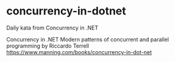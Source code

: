 # concurrency-in-dotnet
Daily kata from Concurrency in .NET

Concurrency in .NET
Modern patterns of concurrent and parallel programming
by Riccardo Terrell
https://www.manning.com/books/concurrency-in-dot-net